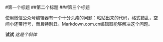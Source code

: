 #第一个标题
##第二个标题
###第三个标题

使用微信公众号编辑器有一个十分头疼的问题：粘贴出来的代码，格式错乱，空
间小还带行号，而且特别丑。Markdown.com.cn编辑器能够解决这个问题。  

**试试**
*这是个斜体*
